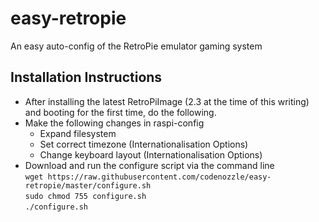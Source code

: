 easy-retropie
=============

An easy auto-config of the RetroPie emulator gaming system

Installation Instructions
------
- After installing the latest RetroPiImage (2.3 at the time of this writing) and booting for the first time, do the following.
- Make the following changes in raspi-config
  * Expand filesystem  
  * Set correct timezone (Internationalisation Options)  
  * Change keyboard layout (Internationalisation Options)
- Download and run the configure script via the command line  
``` wget https://raw.githubusercontent.com/codenozzle/easy-retropie/master/configure.sh ```  
``` sudo chmod 755 configure.sh ```  
``` ./configure.sh ```  
